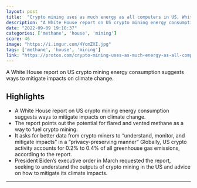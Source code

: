 ```yaml
---
layout: post
title:  "Crypto mining uses as much energy as all computers in US, White House says"
description: "A White House report on US crypto mining energy consumption suggests ways to mitigate impacts on climate change."
date: "2022-09-09 19:10:37"
categories: ['methane', 'house', 'mining']
score: 46
image: "https://i.imgur.com/4YcmZXI.jpg"
tags: ['methane', 'house', 'mining']
link: "https://protos.com/crypto-mining-uses-as-much-energy-as-all-computers-in-us-white-house-says/?utm_source=coingecko&amp;utm_content=coingecko&amp;utm_campaign=coingecko&amp;utm_medium=coingecko&amp;utm_term=coingecko"
---
```


A White House report on US crypto mining energy consumption suggests ways to mitigate impacts on climate change.

## Highlights

- A White House report on US crypto mining energy consumption suggests ways to mitigate impacts on climate change.
- The report points out the potential for flared and vented methane as a way to fuel crypto mining.
- It asks for better data from crypto miners to “understand, monitor, and mitigate impacts” in a “privacy-preserving manner” Globally, US crypto activity accounts for 0.2% to 0.4% of all greenhouse gas emissions, according to the report.
- President Biden’s executive order in March requested the report, seeking to understand the outputs of crypto mining in the US and advice on how to mitigate its climate impacts.

---
